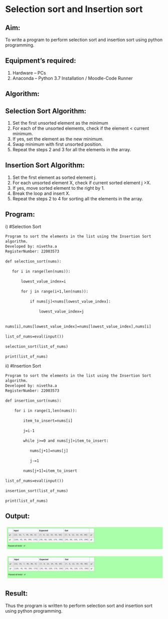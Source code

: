 # Selection sort and Insertion sort
## Aim:
To write a program to perform selection sort and insertion sort using python programming.
## Equipment’s required:
1.	Hardware – PCs
2.	Anaconda – Python 3.7 Installation / Moodle-Code Runner
## Algorithm:
## Selection Sort Algorithm:
1.	Set the first unsorted element as the minimum
2.	For each of the unsorted elements, check if the element < current minimum.
3.	If yes, set the element as the new minimum.
4.	Swap minimum with first unsorted position.
5.	Repeat the steps 2 and 3 for all the elements in the array.
## Insertion Sort Algorithm:
1.	Set the first element as sorted element j.
2.	For each unsorted element X, check if current sorted element j >X.
3.	If yes, move sorted element to the right by 1.
4.	Break the loop and insert X.
5.	Repeat the steps 2 to 4 for sorting all the elements in the array.
## Program:
i)	#Selection Sort
```
Program to sort the elements in the list using the Insertion Sort algorithm.
Developed by: nivetha.a
RegisterNumber: 22003573

def selection_sort(nums):

   for i in range(len(nums)):

       lowest_value_index=i

       for j in range(i+1,len(nums)):

           if nums[j]<nums[lowest_value_index]:

               lowest_value_index=j

       nums[i],nums[lowest_value_index]=nums[lowest_value_index],nums[i]

list_of_nums=eval(input())

selection_sort(list_of_nums)

print(list_of_nums)

```
ii)	#Insertion Sort
```
Program to sort the elements in the list using the Insertion Sort algorithm.
Developed by: nivetha.a
RegisterNumber: 22003573 

def insertion_sort(nums):

    for i in range(1,len(nums)):

        item_to_insert=nums[i]

        j=i-1

        while j>=0 and nums[j]>item_to_insert:

           nums[j+1]=nums[j]

           j-=1

        nums[j+1]=item_to_insert

list_of_nums=eval(input())

insertion_sort(list_of_nums)

print(list_of_nums)

```

## Output:

![sort1.png](./images/sort1.png)

![sort2.png](./images/sort2.png)
## Result:
Thus the program is written to perform selection sort and insertion sort using python programming.
